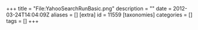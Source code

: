 +++
title = "File:YahooSearchRunBasic.png"
description = ""
date = 2012-03-24T14:04:09Z
aliases = []
[extra]
id = 11559
[taxonomies]
categories = []
tags = []
+++


